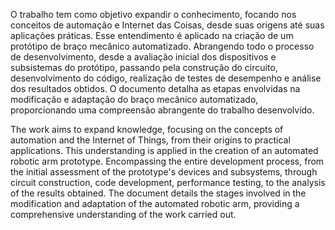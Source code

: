 O trabalho tem como objetivo expandir o conhecimento, focando nos conceitos de automação e Internet das Coisas, desde suas origens até suas aplicações práticas. Esse entendimento é aplicado na criação de um protótipo de braço mecânico automatizado. Abrangendo todo o processo de desenvolvimento, desde a avaliação inicial dos dispositivos e subsistemas do protótipo, passando pela construção do circuito, desenvolvimento do código, realização de testes de desempenho e análise dos resultados obtidos. O documento detalha as etapas envolvidas na modificação e adaptação do braço mecânico automatizado, proporcionando uma compreensão abrangente do trabalho desenvolvido.


The work aims to expand knowledge, focusing on the concepts of automation and the Internet of Things, from their origins to practical applications. This understanding is applied in the creation of an automated robotic arm prototype. Encompassing the entire development process, from the initial assessment of the prototype's devices and subsystems, through circuit construction, code development, performance testing, to the analysis of the results obtained. The document details the stages involved in the modification and adaptation of the automated robotic arm, providing a comprehensive understanding of the work carried out.
